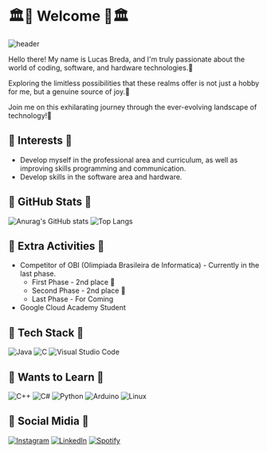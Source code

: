 # 🏛🍇 Welcome 🍇🏛

![header](https://capsule-render.vercel.app/api?type=waving&color=800080)

Hello there! My name is Lucas Breda, and I'm truly passionate about the world of coding, software, and hardware technologies.🌿

Exploring the limitless possibilities that these realms offer is not just a hobby for me, but a genuine source of joy.🌿

Join me on this exhilarating journey through the ever-evolving landscape of technology!🌿

## 💞 Interests 💞
- Develop myself in the professional area and curriculum, as well as improving skills programming and communication.
- Develop skills in the software area and hardware.

## 🍷 GitHub Stats 🍷
![Anurag's GitHub stats](https://github-readme-stats.vercel.app/api?username=god-of-wine&show_icons=true&theme=jolly) ![Top Langs](https://github-readme-stats.vercel.app/api/top-langs/?username=god-of-wine&layout=compact&theme=jolly)

## 🌟 Extra Activities 🌟
- Competitor of OBI (Olimpiada Brasileira de Informatica) - Currently in the last phase.
  - First Phase - 2nd place 🥈
  - Second Phase - 2nd place 🥈
  - Last Phase - For Coming
- Google Cloud Academy Student

## 🌸 Tech Stack 🌸
![Java](https://img.shields.io/badge/java-%23ED8B00.svg?style=for-the-badge&logo=openjdk&logoColor=white) ![C](https://img.shields.io/badge/c-%2300599C.svg?style=for-the-badge&logo=c&logoColor=white) ![Visual Studio Code](https://img.shields.io/badge/Visual%20Studio%20Code-0078d7.svg?style=for-the-badge&logo=visual-studio-code&logoColor=white)

## 🔱 Wants to Learn 🔱
![C++](https://img.shields.io/badge/c++-%2300599C.svg?style=for-the-badge&logo=c%2B%2B&logoColor=white) ![C#](https://img.shields.io/badge/c%23-%23239120.svg?style=for-the-badge&logo=c-sharp&logoColor=white) ![Python](https://img.shields.io/badge/python-3670A0?style=for-the-badge&logo=python&logoColor=ffdd54) ![Arduino](https://img.shields.io/badge/-Arduino-00979D?style=for-the-badge&logo=Arduino&logoColor=white) ![Linux](https://img.shields.io/badge/Linux-FCC624?style=for-the-badge&logo=linux&logoColor=black)

## 🧀 Social Midia 🧀
[![Instagram](https://img.shields.io/badge/Instagram-%23E4405F.svg?style=for-the-badge&logo=Instagram&logoColor=white)](https://www.instagram.com/breda__l/) [![LinkedIn](https://img.shields.io/badge/linkedin-%230077B5.svg?style=for-the-badge&logo=linkedin&logoColor=white)](https://www.linkedin.com/in/lucas-breda-a3b3ba269/) [![Spotify](https://img.shields.io/badge/Spotify-1ED760?style=for-the-badge&logo=spotify&logoColor=white)](https://open.spotify.com/user/2lry71nwykkw4e225o28t6xec?si=abf016acfb91444a) 
